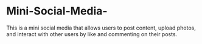 # Mini-Social-Media-
 This is a mini social media that allows users to post content, upload photos, and interact with other users by like and commenting on their posts.
